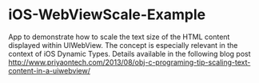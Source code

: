 iOS-WebViewScale-Example
========================

App to demonstrate how to scale the text size of the HTML content displayed within UIWebView. The concept is especially relevant in the context of iOS Dynamic Types. Details available in the following blog post http://www.priyaontech.com/2013/08/obj-c-programing-tip-scaling-text-content-in-a-uiwebview/
